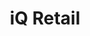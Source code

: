 ---
title: "iQ Retail"
seoTitle: "iQ Retail integration"
seoDescription: "Here’s how iQ Retail works with your applications to streamline your workflow."
summary: "IQ Retail gives you business accounting and management solutions designed to work in a retail, distributive and hospitality environment."
lead: "Stock2Shop can integrate IQ Retail with various B2B and B2C ecommerce and logistic applications. Here is how we can help you automate your business."
image: "/images/connector-logos/iq-retail.png"
imageAlt: iq retail logo
type: "source"
source: "iq-retail"
tags: ["erp"]
aliases:
    - /integrations//iq-retail/
---